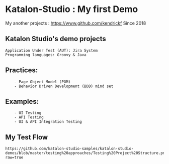 # Katalon-Studio : My first Demo
My another projects : https://www.github.com/kendrickf
Since 2018
## Katalon Studio's demo projects


	Application Under Test (AUT): Jira System
	Programming languages: Groovy & Java
## Practices: 
		- Page Object Model (POM)
		- Behavior Driven Development (BDD) mind set
## Examples:
		- UI Testing
		- API Testing
		- UI & API Integration Testing
    
## My Test Flow
    https://github.com/katalon-studio-samples/katalon-studio-demos/blob/master/testing%20approaches/Testing%20Project%20Structure.png?raw=true
    
